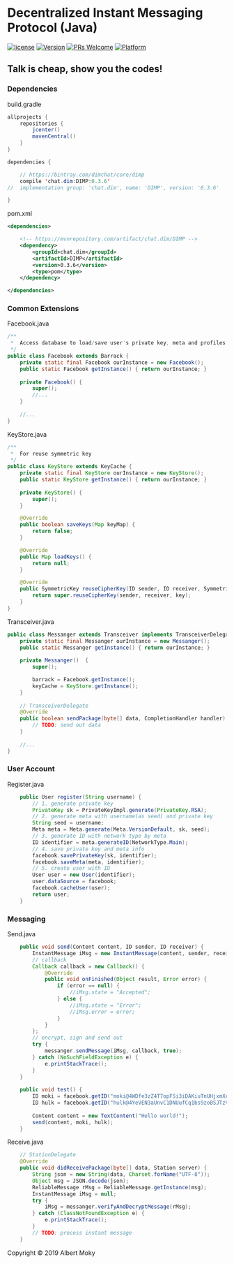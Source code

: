# Decentralized Instant Messaging Protocol (Java)

[![license](https://img.shields.io/github/license/mashape/apistatus.svg)](https://github.com/dimchat/core-java/blob/master/LICENSE)
[![Version](https://img.shields.io/badge/alpha-0.1.0-red.svg)](https://github.com/dimchat/core-java/archive/master.zip)
[![PRs Welcome](https://img.shields.io/badge/PRs-welcome-brightgreen.svg)](https://github.com/dimchat/core-java/pulls)
[![Platform](https://img.shields.io/badge/Platform-Java%208-brightgreen.svg)](https://github.com/dimchat/core-objc/wiki)

## Talk is cheap, show you the codes!

### Dependencies

build.gradle

```java
allprojects {
    repositories {
        jcenter()
        mavenCentral()
    }
}

dependencies {

    // https://bintray.com/dimchat/core/dimp
    compile 'chat.dim:DIMP:0.3.6'
//  implementation group: 'chat.dim', name: 'DIMP', version: '0.3.6'

}
```

pom.xml

```xml
<dependencies>

    <!-- https://mvnrepository.com/artifact/chat.dim/DIMP -->
    <dependency>
        <groupId>chat.dim</groupId>
        <artifactId>DIMP</artifactId>
        <version>0.3.6</version>
        <type>pom</type>
    </dependency>

</dependencies>
```

### Common Extensions

Facebook.java

```java
/**
 *  Access database to load/save user's private key, meta and profiles
 */
public class Facebook extends Barrack {
    private static final Facebook ourInstance = new Facebook();
    public static Facebook getInstance() { return ourInstance; }
    
    private Facebook() {
        super();
        //...
    }
    
    //...
}
```

KeyStore.java

```java
/**
 *  For reuse symmetric key
 */
public class KeyStore extends KeyCache {
    private static final KeyStore ourInstance = new KeyStore();
    public static KeyStore getInstance() { return ourInstance; }
    
    private KeyStore() {
        super();
    }

    @Override
    public boolean saveKeys(Map keyMap) {
        return false;
    }

    @Override
    public Map loadKeys() {
        return null;
    }

    @Override
    public SymmetricKey reuseCipherKey(ID sender, ID receiver, SymmetricKey key) {
        return super.reuseCipherKey(sender, receiver, key);
    }
}
```

Transceiver.java

```java
public class Messanger extends Transceiver implements TransceiverDelegate {
    private static final Messanger ourInstance = new Messanger();
    public static Messanger getInstance() { return ourInstance; }
    
    private Messanger()  {
        super();

        barrack = Facebook.getInstance();
        keyCache = KeyStore.getInstance();
    }
    
    // TransceiverDelegate
    @Override
    public boolean sendPackage(byte[] data, CompletionHandler handler) {
        // TODO: send out data
    }
    
    //...
}
```

### User Account

Register.java

```java
    public User register(String username) {
        // 1. generate private key
        PrivateKey sk = PrivateKeyImpl.generate(PrivateKey.RSA);
        // 2. generate meta with username(as seed) and private key
        String seed = username;
        Meta meta = Meta.generate(Meta.VersionDefault, sk, seed);
        // 3. generate ID with network type by meta
        ID identifier = meta.generateID(NetworkType.Main);
        // 4. save private key and meta info
        facebook.savePrivateKey(sk, identifier);
        facebook.saveMeta(meta, identifier);
        // 5. create user with ID
        User user = new User(identifier);
        user.dataSource = facebook;
        facebook.cacheUser(user);
        return user;
    }
```

### Messaging

Send.java

```java
    public void send(Content content, ID sender, ID receiver) {
        InstantMessage iMsg = new InstantMessage(content, sender, receiver);
        // callback
        Callback callback = new Callback() {
            @Override
            public void onFinished(Object result, Error error) {
                if (error == null) {
                    //iMsg.state = "Accepted";
                } else {
                    //iMsg.state = "Error";
                    //iMsg.error = error;
                }
            }
        };
        // encrypt, sign and send out
        try {
            messanger.sendMessage(iMsg, callback, true);
        } catch (NoSuchFieldException e) {
            e.printStackTrace();
        }
    }
    
    public void test() {
        ID moki = facebook.getID("moki@4WDfe3zZ4T7opFSi3iDAKiuTnUHjxmXekk");
        ID hulk = facebook.getID("hulk@4YeVEN3aUnvC1DNUufCq1bs9zoBSJTzVEj");
        
        Content content = new TextContent("Hello world!");
        send(content, moki, hulk);
    }
```

Receive.java

```java
    // StationDelegate
    @Override
    public void didReceivePackage(byte[] data, Station server) {
        String json = new String(data, Charset.forName("UTF-8"));
        Object msg = JSON.decode(json);
        ReliableMessage rMsg = ReliableMessage.getInstance(msg);
        InstantMessage iMsg = null;
        try {
            iMsg = messanger.verifyAndDecryptMessage(rMsg);
        } catch (ClassNotFoundException e) {
            e.printStackTrace();
        }
        // TODO: process instant message
    }
```


Copyright &copy; 2019 Albert Moky
